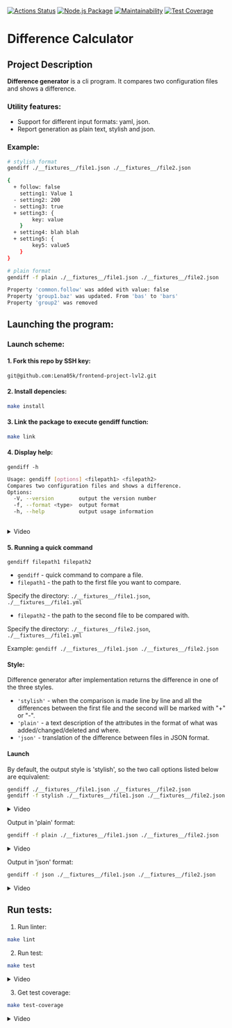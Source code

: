 [![Actions Status](https://github.com/Lena05k/frontend-project-lvl2/workflows/hexlet-check/badge.svg)](https://github.com/Lena05k/frontend-project-lvl2/actions)
[![Node.js Package](https://github.com/Lena05k/frontend-project-lvl2/actions/workflows/jest-test.yml/badge.svg)](https://github.com/Lena05k/frontend-project-lvl2/actions/workflows/jest-test.yml)
[![Maintainability](https://api.codeclimate.com/v1/badges/c50e4c296d7246e888f7/maintainability)](https://codeclimate.com/github/Lena05k/frontend-project-lvl2/maintainability)
[![Test Coverage](https://api.codeclimate.com/v1/badges/c50e4c296d7246e888f7/test_coverage)](https://codeclimate.com/github/Lena05k/frontend-project-lvl2/test_coverage)

# Difference Calculator

## Project Description
**Difference generator** is a cli program. It compares two configuration files and shows a difference.

### Utility features:
* Support for different input formats: yaml, json.
* Report generation as plain text, stylish and json.

### Example:
```sh
# stylish format
gendiff ./__fixtures__/file1.json ./__fixtures__/file2.json

{
  + follow: false
    setting1: Value 1
  - setting2: 200
  - setting3: true
  + setting3: {
        key: value
    }
  + setting4: blah blah
  + setting5: {
        key5: value5
    }
}

# plain format
gendiff -f plain ./__fixtures__/file1.json ./__fixtures__/file2.json

Property 'common.follow' was added with value: false
Property 'group1.baz' was updated. From 'bas' to 'bars'
Property 'group2' was removed
```
## Launching the program:

### Launch scheme: 
#### 1. Fork this repo by SSH key:
```sh
git@github.com:Lena05k/frontend-project-lvl2.git
```
#### 2. Install depencies:
```sh
make install
```
#### 3. Link the package to execute gendiff function:

```sh
make link
```
#### 4. Display help:
```gendiff -h```
```sh
Usage: gendiff [options] <filepath1> <filepath2>
Compares two configuration files and shows a difference.
Options:
  -V, --version        output the version number
  -f, --format <type>  output format
  -h, --help           output usage information
      
``` 
<details><summary>Video</summary>

[![Video]( https://asciinema.org/a/eXTvzQWWqoEsUjsQUt3bMp3vh.svg)](https://asciinema.org/a/eXTvzQWWqoEsUjsQUt3bMp3vh)

</details>

#### 5. Running a quick command
```
gendiff filepath1 filepath2
```
* ```gendiff``` - quick command to compare a file.
* ```filepath1``` - the path to the first file you want to compare.

Specify the directory: ```./__fixtures__/file1.json```, ```./__fixtures__/file1.yml```
* ```filepath2``` - the path to the second file to be compared with.

Specify the directory: ```./__fixtures__/file2.json```, ```./__fixtures__/file1.yml```

Example: ```gendiff ./__fixtures__/file1.json ./__fixtures__/file2.json```

#### Style:
Difference generator after implementation returns the difference in one of the three styles.
* ```'stylish'``` - when the comparison is made line by line and all the differences between the first file and the second will be marked with "+" or "-".
* ```'plain'``` - a text description of the attributes in the format of what was added/changed/deleted and where.
* ```'json'``` - translation of the difference between files in JSON format.

#### Launch
By default, the output style is 'stylish', so the two call options listed below are equivalent:
```sh
gendiff ./__fixtures__/file1.json ./__fixtures__/file2.json
gendiff -f stylish ./__fixtures__/file1.json ./__fixtures__/file2.json
```
<details><summary>Video</summary>

[![Video]( https://asciinema.org/a/Fubg8mF0p5l7zElhrHBsg3VOv.svg)](https://asciinema.org/a/Fubg8mF0p5l7zElhrHBsg3VOv)

</details>

Output in 'plain' format:
```sh
gendiff -f plain ./__fixtures__/file1.json ./__fixtures__/file2.json
```
<details><summary>Video</summary>

[![Video]( https://asciinema.org/a/gKFbJppDG92k5n9li7fKfP7jj.svg)](https://asciinema.org/a/gKFbJppDG92k5n9li7fKfP7jj)

</details>

Output in 'json' format:
```sh
gendiff -f json ./__fixtures__/file1.json ./__fixtures__/file2.json
``` 
<details><summary>Video</summary>

[![Video]( https://asciinema.org/a/fGNlrTIinzKIDv54gJj6rjPYB.svg)](https://asciinema.org/a/fGNlrTIinzKIDv54gJj6rjPYB)

</details>

## Run tests:

1. Run linter:
```sh 
make lint
```
2. Run test:
```sh 
make test
```
<details><summary>Video</summary>

[![Video]( https://asciinema.org/a/rOZ9eGF3GRGCWdEYKy26scn7s.svg)](https://asciinema.org/a/rOZ9eGF3GRGCWdEYKy26scn7s)

</details>

3. Get test coverage:
```sh 
make test-coverage
```
<details><summary>Video</summary>

[![Video]( https://asciinema.org/a/mlZunITZs7mYFSLvKtaz44t9j.svg)](https://asciinema.org/a/mlZunITZs7mYFSLvKtaz44t9j)

</details>


